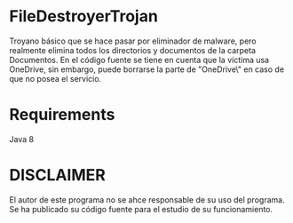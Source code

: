 # FileDestroyerTrojan
Troyano básico que se hace pasar por eliminador de malware, pero realmente elimina todos los directorios y documentos de la carpeta Documentos.
En el código fuente se tiene en cuenta que la víctima usa OneDrive, sin embargo, puede borrarse la parte de "OneDrive\\" en caso de que no posea el servicio.

# Requirements
Java 8

# DISCLAIMER
El autor de este programa no se ahce responsable de su uso del programa. Se ha publicado su código fuente para el estudio de su funcionamiento.
